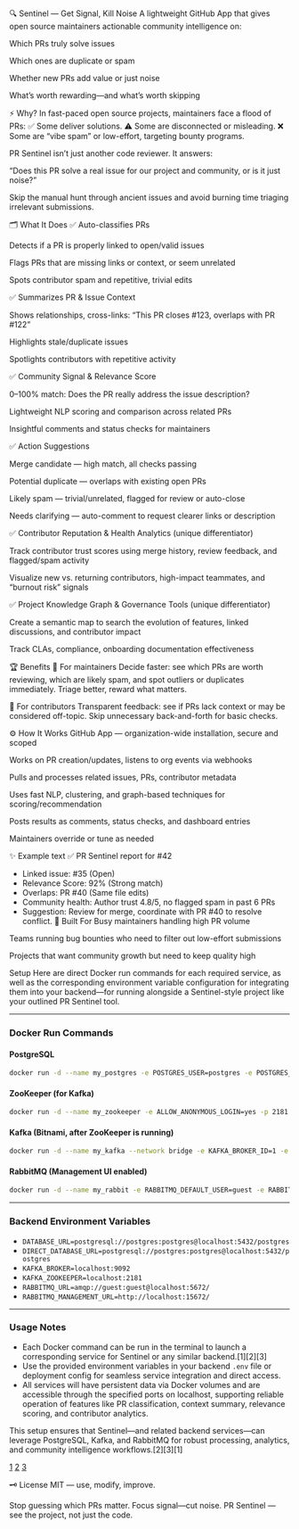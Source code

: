 🔍 Sentinel — Get Signal, Kill Noise
A lightweight GitHub App that gives open source maintainers actionable community intelligence on:

Which PRs truly solve issues

Which ones are duplicate or spam

Whether new PRs add value or just noise

What’s worth rewarding—and what’s worth skipping

⚡️ Why?
In fast-paced open source projects, maintainers face a flood of PRs:
✅ Some deliver solutions.
⚠️ Some are disconnected or misleading.
❌ Some are “vibe spam” or low-effort, targeting bounty programs.

PR Sentinel isn’t just another code reviewer. It answers:

“Does this PR solve a real issue for our project and community, or is it just noise?”

Skip the manual hunt through ancient issues and avoid burning time triaging irrelevant submissions.

🗂️ What It Does
✅ Auto-classifies PRs

Detects if a PR is properly linked to open/valid issues

Flags PRs that are missing links or context, or seem unrelated

Spots contributor spam and repetitive, trivial edits

✅ Summarizes PR & Issue Context

Shows relationships, cross-links: “This PR closes #123, overlaps with PR #122”

Highlights stale/duplicate issues

Spotlights contributors with repetitive activity

✅ Community Signal & Relevance Score

0–100% match: Does the PR really address the issue description?

Lightweight NLP scoring and comparison across related PRs

Insightful comments and status checks for maintainers

✅ Action Suggestions

Merge candidate — high match, all checks passing

Potential duplicate — overlaps with existing open PRs

Likely spam — trivial/unrelated, flagged for review or auto-close

Needs clarifying — auto-comment to request clearer links or description

✅ Contributor Reputation & Health Analytics (unique differentiator)

Track contributor trust scores using merge history, review feedback, and flagged/spam activity

Visualize new vs. returning contributors, high-impact teammates, and “burnout risk” signals

✅ Project Knowledge Graph & Governance Tools (unique differentiator)

Create a semantic map to search the evolution of features, linked discussions, and contributor impact

Track CLAs, compliance, onboarding documentation effectiveness

🏆 Benefits
🔹 For maintainers
Decide faster: see which PRs are worth reviewing, which are likely spam, and spot outliers or duplicates immediately.
Triage better, reward what matters.

🔹 For contributors
Transparent feedback: see if PRs lack context or may be considered off-topic.
Skip unnecessary back-and-forth for basic checks.

⚙️ How It Works
GitHub App — organization-wide installation, secure and scoped

Works on PR creation/updates, listens to org events via webhooks

Pulls and processes related issues, PRs, contributor metadata

Uses fast NLP, clustering, and graph-based techniques for scoring/recommendation

Posts results as comments, status checks, and dashboard entries

Maintainers override or tune as needed

✨ Example
text
✅ PR Sentinel report for #42

- Linked issue: #35 (Open)
- Relevance Score: 92% (Strong match)
- Overlaps: PR #40 (Same file edits)
- Community health: Author trust 4.8/5, no flagged spam in past 6 PRs
- Suggestion: Review for merge, coordinate with PR #40 to resolve conflict.
📣 Built For
Busy maintainers handling high PR volume

Teams running bug bounties who need to filter out low-effort submissions

Projects that want community growth but need to keep quality high

Setup
Here are direct Docker run commands for each required service, as well as the corresponding environment variable configuration for integrating them into your backend—for running alongside a Sentinel-style project like your outlined PR Sentinel tool.

***

### Docker Run Commands

#### PostgreSQL
```bash
docker run -d --name my_postgres -e POSTGRES_USER=postgres -e POSTGRES_PASSWORD=postgres -e POSTGRES_DB=postgres -p 5432:5432 -v my_postgres_data:/var/lib/postgresql/data postgres:latest
```

#### ZooKeeper (for Kafka)
```bash
docker run -d --name my_zookeeper -e ALLOW_ANONYMOUS_LOGIN=yes -p 2181:2181 -v my_zookeeper_data:/bitnami/zookeeper bitnami/zookeeper:latest
```

#### Kafka (Bitnami, after ZooKeeper is running)
```bash
docker run -d --name my_kafka --network bridge -e KAFKA_BROKER_ID=1 -e KAFKA_CFG_ZOOKEEPER_CONNECT=my_zookeeper:2181 -e ALLOW_PLAINTEXT_LISTENER=yes -e KAFKA_CFG_LISTENERS=PLAINTEXT://:9092 -e KAFKA_CFG_ADVERTISED_LISTENERS=PLAINTEXT://localhost:9092 -p 9092:9092 -v my_kafka_data:/bitnami/kafka bitnami/kafka:latest
```

#### RabbitMQ (Management UI enabled)
```bash
docker run -d --name my_rabbit -e RABBITMQ_DEFAULT_USER=guest -e RABBITMQ_DEFAULT_PASS=guest -p 5672:5672 -p 15672:15672 -v my_rabbit_data:/var/lib/rabbitmq rabbitmq:management
```

***

### Backend Environment Variables

- `DATABASE_URL=postgresql://postgres:postgres@localhost:5432/postgres`
- `DIRECT_DATABASE_URL=postgresql://postgres:postgres@localhost:5432/postgres`
- `KAFKA_BROKER=localhost:9092`
- `KAFKA_ZOOKEEPER=localhost:2181`
- `RABBITMQ_URL=amqp://guest:guest@localhost:5672/`
- `RABBITMQ_MANAGEMENT_URL=http://localhost:15672/`

***

### Usage Notes

- Each Docker command can be run in the terminal to launch a corresponding service for Sentinel or any similar backend.[1][2][3]
- Use the provided environment variables in your backend `.env` file or deployment config for seamless service integration and direct access.
- All services will have persistent data via Docker volumes and are accessible through the specified ports on localhost, supporting reliable operation of features like PR classification, context summary, relevance scoring, and contributor analytics.

This setup ensures that Sentinel—and related backend services—can leverage PostgreSQL, Kafka, and RabbitMQ for robust processing, analytics, and community intelligence workflows.[2][3][1]

[1](https://hub.docker.com/_/postgres)
[2](https://hub.docker.com/r/bitnami/kafka)
[3](https://hub.docker.com/_/rabbitmq)

🗝️ License
MIT — use, modify, improve.

Stop guessing which PRs matter. Focus signal—cut noise.
PR Sentinel — see the project, not just the code.